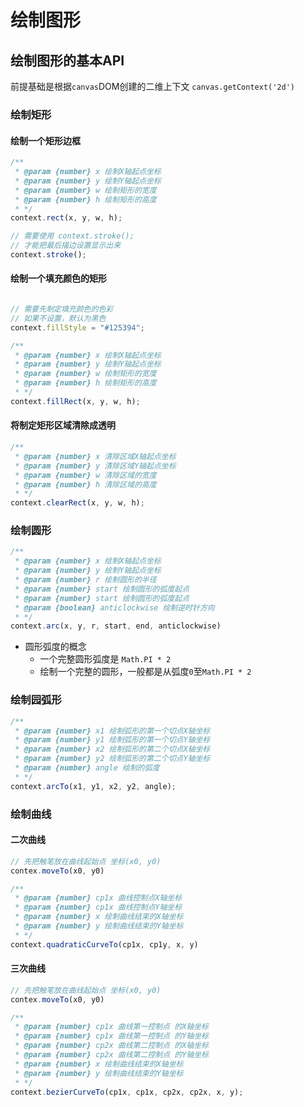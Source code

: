 # 绘制图形

## 绘制图形的基本API

前提基础是根据`canvas`DOM创建的二维上下文 `canvas.getContext('2d')`

### 绘制矩形

#### 绘制一个矩形边框

```js
/**
 * @param {number} x 绘制X轴起点坐标
 * @param {number} y 绘制Y轴起点坐标
 * @param {number} w 绘制矩形的宽度
 * @param {number} h 绘制矩形的高度
 * */
context.rect(x, y, w, h);

// 需要使用 context.stroke();
// 才能把最后描边设置显示出来
context.stroke(); 
```

#### 绘制一个填充颜色的矩形

```js

// 需要先制定填充颜色的色彩
// 如果不设置，默认为黑色
context.fillStyle = "#125394";

/**
 * @param {number} x 绘制X轴起点坐标
 * @param {number} y 绘制Y轴起点坐标
 * @param {number} w 绘制矩形的宽度
 * @param {number} h 绘制矩形的高度
 * */
context.fillRect(x, y, w, h);
```

#### 将制定矩形区域清除成透明

```js
/**
 * @param {number} x 清除区域X轴起点坐标
 * @param {number} y 清除区域Y轴起点坐标
 * @param {number} w 清除区域的宽度
 * @param {number} h 清除区域的高度
 * */
context.clearRect(x, y, w, h);
```

### 绘制圆形

```js
/**
 * @param {number} x 绘制X轴起点坐标
 * @param {number} y 绘制Y轴起点坐标
 * @param {number} r 绘制圆形的半径
 * @param {number} start 绘制圆形的弧度起点
 * @param {number} start 绘制圆形的弧度起点
 * @param {boolean} anticlockwise 绘制逆时针方向
 * */
context.arc(x, y, r, start, end, anticlockwise)
```

- 圆形弧度的概念
  - 一个完整圆形弧度是 `Math.PI * 2`
  - 绘制一个完整的圆形，一般都是从弧度`0`至`Math.PI * 2`

### 绘制园弧形

```js
/**
 * @param {number} x1 绘制弧形的第一个切点X轴坐标
 * @param {number} y1 绘制弧形的第一个切点Y轴坐标
 * @param {number} x2 绘制弧形的第二个切点X轴坐标
 * @param {number} y2 绘制弧形的第二个切点Y轴坐标
 * @param {number} angle 绘制的弧度
 * */
context.arcTo(x1, y1, x2, y2, angle);
```

### 绘制曲线

#### 二次曲线

```js
// 先把触笔放在曲线起始点 坐标(x0, y0)
contex.moveTo(x0, y0)

/**
 * @param {number} cp1x 曲线控制点X轴坐标
 * @param {number} cp1x 曲线控制点Y轴坐标
 * @param {number} x 绘制曲线结束的X轴坐标
 * @param {number} y 绘制曲线结束的Y轴坐标
 * */
context.quadraticCurveTo(cp1x, cp1y, x, y)
```

#### 三次曲线

```js
// 先把触笔放在曲线起始点 坐标(x0, y0)
contex.moveTo(x0, y0)

/**
 * @param {number} cp1x 曲线第一控制点 的X轴坐标
 * @param {number} cp1x 曲线第一控制点 的Y轴坐标
 * @param {number} cp2x 曲线第二控制点 的X轴坐标
 * @param {number} cp2x 曲线第二控制点 的Y轴坐标
 * @param {number} x 绘制曲线结束的X轴坐标
 * @param {number} y 绘制曲线结束的Y轴坐标
 * */
context.bezierCurveTo(cp1x, cp1x, cp2x, cp2x, x, y);
```

